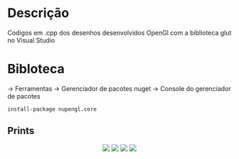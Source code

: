 # Descrição
Codigos em .cpp dos desenhos desenvolvidos OpenGl com a biblioteca glut no Visual Studio

# Bibloteca

-> Ferramentas -> Gerenciador de pacotes nuget -> Console do gerenciador de pacotes

`install-package nupengl.core`

## Prints

<p align="center">
<img src="https://user-images.githubusercontent.com/31596001/55304426-c5298f80-5421-11e9-99c2-9d9de62cbb2e.png" />  
<img src="https://user-images.githubusercontent.com/31596001/55663598-90894f80-57f6-11e9-870b-18ac5b798064.png" />
<img src="https://user-images.githubusercontent.com/31596001/59013613-c061cd00-8810-11e9-89b3-f4b3ecbda8cc.png" />
<img src="https://user-images.githubusercontent.com/31596001/58853911-29f7a500-8672-11e9-855f-92b2de848539.png" />
</p>
